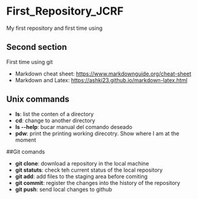 # First_Repository_JCRF
My first repository and first time using

## Second section

First time using git 
- Markdown cheat sheet: https://www.markdownguide.org/cheat-sheet
- Markdown and Latex: https://ashki23.github.io/markdown-latex.html


## Unix commands

- **ls**: list the conten of a directory
- **cd**: change to another directory
- **ls --help**: bucar manual del comando deseado
- **pdw**: print the printing working direcotry. Show where I am at the moment 

##Git comands
- **git clone**: download a repository in the local machine
- **git statuts**: check teh current status of the local repository
- **git add**: add files to the staging area before comiting
- **git commit**: register the changes into the history of the repository
- **git push**: send local changes to github
